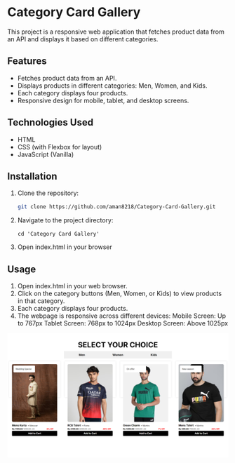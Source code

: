 # Category Card Gallery

This project is a responsive web application that fetches product data from an API and displays it based on different categories.

## Features

- Fetches product data from an API.
- Displays products in different categories: Men, Women, and Kids.
- Each category displays four products.
- Responsive design for mobile, tablet, and desktop screens.

## Technologies Used

- HTML
- CSS (with Flexbox for layout)
- JavaScript (Vanilla)

## Installation

1. Clone the repository:

   ```bash
   git clone https://github.com/aman8218/Category-Card-Gallery.git

2. Navigate to the project directory:
   ```
   cd 'Category Card Gallery'

3. Open index.html in your browser

## Usage
1. Open index.html in your web browser.
2. Click on the category buttons (Men, Women, or Kids) to view products in that category.
3. Each category displays four products.
4. The webpage is responsive across different devices:
    Mobile Screen: Up to 767px
    Tablet Screen: 768px to 1024px
    Desktop Screen: Above 1025px

![Mobile View](assets/Category%20Card%20Gallery.png)
